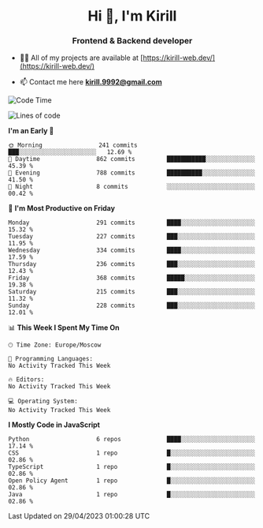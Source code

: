 <h1 align="center">Hi 👋, I'm Kirill</h1>
<h3 align="center">Frontend & Backend developer</h3>

- 👨‍💻 All of my projects are available at [https://kirill-web.dev/](https://kirill-web.dev/)

- 📫 Contact me here **kirill.9992@gmail.com**











<!--START_SECTION:waka-->
![Code Time](http://img.shields.io/badge/Code%20Time-1%2C296%20hrs%2041%20mins-blue)

![Lines of code](https://img.shields.io/badge/From%20Hello%20World%20I%27ve%20Written-2.6%20million%20lines%20of%20code-blue)

**I'm an Early 🐤** 

```text
🌞 Morning                241 commits         ███░░░░░░░░░░░░░░░░░░░░░░   12.69 % 
🌆 Daytime                862 commits         ███████████░░░░░░░░░░░░░░   45.39 % 
🌃 Evening                788 commits         ██████████░░░░░░░░░░░░░░░   41.50 % 
🌙 Night                  8 commits           ░░░░░░░░░░░░░░░░░░░░░░░░░   00.42 % 
```
📅 **I'm Most Productive on Friday** 

```text
Monday                   291 commits         ████░░░░░░░░░░░░░░░░░░░░░   15.32 % 
Tuesday                  227 commits         ███░░░░░░░░░░░░░░░░░░░░░░   11.95 % 
Wednesday                334 commits         ████░░░░░░░░░░░░░░░░░░░░░   17.59 % 
Thursday                 236 commits         ███░░░░░░░░░░░░░░░░░░░░░░   12.43 % 
Friday                   368 commits         █████░░░░░░░░░░░░░░░░░░░░   19.38 % 
Saturday                 215 commits         ███░░░░░░░░░░░░░░░░░░░░░░   11.32 % 
Sunday                   228 commits         ███░░░░░░░░░░░░░░░░░░░░░░   12.01 % 
```


📊 **This Week I Spent My Time On** 

```text
🕑︎ Time Zone: Europe/Moscow

💬 Programming Languages: 
No Activity Tracked This Week

🔥 Editors: 
No Activity Tracked This Week

💻 Operating System: 
No Activity Tracked This Week
```

**I Mostly Code in JavaScript** 

```text
Python                   6 repos             ████░░░░░░░░░░░░░░░░░░░░░   17.14 % 
CSS                      1 repo              █░░░░░░░░░░░░░░░░░░░░░░░░   02.86 % 
TypeScript               1 repo              █░░░░░░░░░░░░░░░░░░░░░░░░   02.86 % 
Open Policy Agent        1 repo              █░░░░░░░░░░░░░░░░░░░░░░░░   02.86 % 
Java                     1 repo              █░░░░░░░░░░░░░░░░░░░░░░░░   02.86 % 
```




 Last Updated on 29/04/2023 01:00:28 UTC
<!--END_SECTION:waka-->
